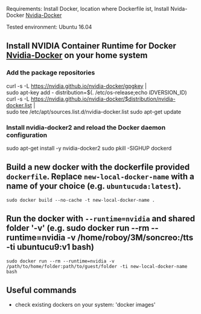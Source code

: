 Requirements: Install Docker, location where Dockerfile ist, Install Nvida-Docker [Nvidia-Docker]

Tested environment: Ubuntu 16.04

## Install NVIDIA Container Runtime for Docker [Nvidia-Docker] on your home system
### Add the package repositories
curl -s -L https://nvidia.github.io/nvidia-docker/gpgkey | \
  sudo apt-key add -
distribution=$(. /etc/os-release;echo $ID$VERSION_ID)
curl -s -L https://nvidia.github.io/nvidia-docker/$distribution/nvidia-docker.list | \
  sudo tee /etc/apt/sources.list.d/nvidia-docker.list
sudo apt-get update

### Install nvidia-docker2 and reload the Docker daemon configuration
sudo apt-get install -y nvidia-docker2
sudo pkill -SIGHUP dockerd

## Build a new docker with the dockerfile provided `dockerfile`. Replace `new-local-docker-name` with a name of your choice (e.g. `ubuntucuda:latest`).
```
sudo docker build --no-cache -t new-local-docker-name .
```

## Run the docker with `--runtime=nvidia` and shared folder '-v' (e.g. sudo docker run --rm --runtime=nvidia -v /home/roboy/3M/soncreo:/tts  -ti ubuntucu9:v1 bash)
```
sudo docker run --rm --runtime=nvidia -v /path/to/home/folder:path/to/guest/folder -ti new-local-docker-name bash
```

## Useful commands
- check existing dockers on your system: 'docker images'

[Nvidia-Docker]: https://github.com/NVIDIA/nvidia-docker
